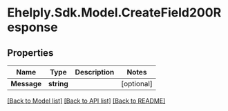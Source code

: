 # Ehelply.Sdk.Model.CreateField200Response

## Properties

Name | Type | Description | Notes
------------ | ------------- | ------------- | -------------
**Message** | **string** |  | [optional] 

[[Back to Model list]](../README.md#documentation-for-models) [[Back to API list]](../README.md#documentation-for-api-endpoints) [[Back to README]](../README.md)

